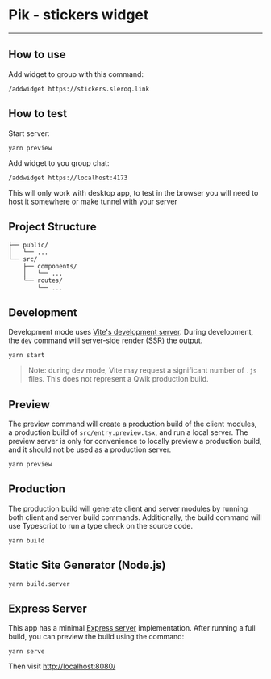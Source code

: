 # Pik - stickers widget

---

## How to use

Add widget to group with this command:

```
/addwidget https://stickers.sleroq.link
```

## How to test

Start server:

```shell
yarn preview
```

Add widget to you group chat:

```
/addwidget https://localhost:4173
```

This will only work with desktop app, to test in the browser you will need to host it somewhere or make tunnel with your server

## Project Structure

```
├── public/
│   └── ...
└── src/
    ├── components/
    │   └── ...
    └── routes/
        └── ...
```

## Development

Development mode uses [Vite's development server](https://vitejs.dev/). During development, the `dev` command will server-side render (SSR) the output.

```shell
yarn start
```

> Note: during dev mode, Vite may request a significant number of `.js` files. This does not represent a Qwik production build.

## Preview

The preview command will create a production build of the client modules, a production build of `src/entry.preview.tsx`, and run a local server. The preview server is only for convenience to locally preview a production build, and it should not be used as a production server.

```shell
yarn preview
```

## Production

The production build will generate client and server modules by running both client and server build commands. Additionally, the build command will use Typescript to run a type check on the source code.

```shell
yarn build
```

## Static Site Generator (Node.js)

```
yarn build.server
```

## Express Server

This app has a minimal [Express server](https://expressjs.com/) implementation. After running a full build, you can preview the build using the command:

```
yarn serve
```

Then visit [http://localhost:8080/](http://localhost:8080/)
